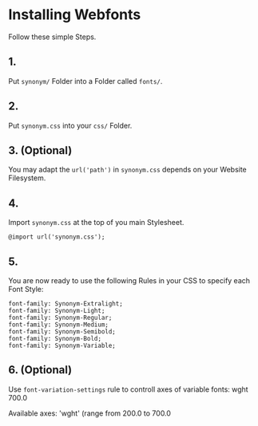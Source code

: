 # Installing Webfonts
Follow these simple Steps.

## 1.
Put `synonym/` Folder into a Folder called `fonts/`.

## 2.
Put `synonym.css` into your `css/` Folder.

## 3. (Optional)
You may adapt the `url('path')` in `synonym.css` depends on your Website Filesystem.

## 4.
Import `synonym.css` at the top of you main Stylesheet.

```
@import url('synonym.css');
```

## 5.
You are now ready to use the following Rules in your CSS to specify each Font Style:
```
font-family: Synonym-Extralight;
font-family: Synonym-Light;
font-family: Synonym-Regular;
font-family: Synonym-Medium;
font-family: Synonym-Semibold;
font-family: Synonym-Bold;
font-family: Synonym-Variable;

```
## 6. (Optional)
Use `font-variation-settings` rule to controll axes of variable fonts:
wght 700.0

Available axes:
'wght' (range from 200.0 to 700.0

